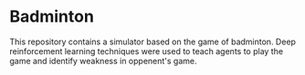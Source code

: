 # Badminton
 This repository contains a simulator based on the game of badminton. Deep reinforcement learning techniques were used to teach agents to play the game and identify weakness in oppenent's game. 
